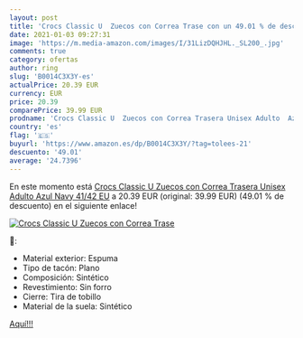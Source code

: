 ```yaml
---
layout: post
title: 'Crocs Classic U  Zuecos con Correa Trase con un 49.01 % de descuento'
date: 2021-01-03 09:27:31
image: 'https://m.media-amazon.com/images/I/31LizDQHJHL._SL200_.jpg'
comments: true
category: ofertas
author: ring
slug: 'B0014C3X3Y-es'
actualPrice: 20.39 EUR
currency: EUR
price: 20.39
comparePrice: 39.99 EUR
prodname: 'Crocs Classic U  Zuecos con Correa Trasera Unisex Adulto  Azul  Navy   41/42 EU'
country: 'es'
flag: '🇪🇸'
buyurl: 'https://www.amazon.es/dp/B0014C3X3Y/?tag=tolees-21'
descuento: '49.01'
average: '24.7396'
---
```


En este momento está [Crocs Classic U  Zuecos con Correa Trasera Unisex Adulto  Azul  Navy   41/42 EU](https://www.amazon.es/dp/B0014C3X3Y/?tag=tolees-21) a 20.39 EUR (original: 39.99 EUR) (49.01 %  de descuento) en el siguiente enlace!

[![Crocs Classic U  Zuecos con Correa Trase](https://m.media-amazon.com/images/I/31LizDQHJHL._SL200_.jpg)](https://www.amazon.es/dp/B0014C3X3Y/?tag=tolees-21)

🔎:

- Material exterior: Espuma
- Tipo de tacón: Plano
- Composición: Sintético
- Revestimiento: Sin forro
- Cierre: Tira de tobillo
- Material de la suela: Sintético

[Aquí!!!](https://www.amazon.es/dp/B0014C3X3Y/?tag=tolees-21)
